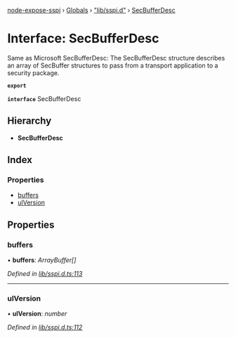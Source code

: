 [node-expose-sspi](../README.md) › [Globals](../globals.md) › ["lib/sspi.d"](../modules/_lib_sspi_d_.md) › [SecBufferDesc](_lib_sspi_d_.secbufferdesc.md)

# Interface: SecBufferDesc

Same as Microsoft SecBufferDesc: The SecBufferDesc structure describes
an array of SecBuffer structures to pass from a transport application
to a security package.

**`export`** 

**`interface`** SecBufferDesc

## Hierarchy

* **SecBufferDesc**

## Index

### Properties

* [buffers](_lib_sspi_d_.secbufferdesc.md#buffers)
* [ulVersion](_lib_sspi_d_.secbufferdesc.md#ulversion)

## Properties

###  buffers

• **buffers**: *ArrayBuffer[]*

*Defined in [lib/sspi.d.ts:113](https://github.com/jlguenego/node-expose-sspi/blob/93b1415/lib/sspi.d.ts#L113)*

___

###  ulVersion

• **ulVersion**: *number*

*Defined in [lib/sspi.d.ts:112](https://github.com/jlguenego/node-expose-sspi/blob/93b1415/lib/sspi.d.ts#L112)*
